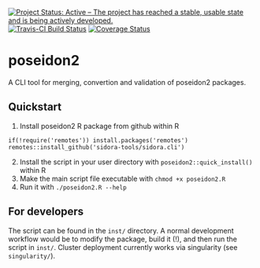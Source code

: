 [![Project Status: Active – The project has reached a stable, usable state and is being actively developed.](https://www.repostatus.org/badges/latest/active.svg)](https://www.repostatus.org/#active)
[![Travis-CI Build Status](https://travis-ci.com/poseidon-framework/poseidon2.svg?branch=master)](https://travis-ci.com/poseidon-framework/poseidon2)
[![Coverage Status](https://img.shields.io/codecov/c/github/poseidon-framework/poseidon2/master.svg)](https://codecov.io/github/poseidon-framework/poseidon2?branch=master)

# poseidon2

A CLI tool for merging, convertion and validation of poseidon2 packages.

## Quickstart

1. Install poseidon2 R package from github within R 

```
if(!require('remotes')) install.packages('remotes')
remotes::install_github('sidora-tools/sidora.cli')
```

2. Install the script in your user directory with `poseidon2::quick_install()` within R
3. Make the main script file executable with `chmod +x poseidon2.R`
4. Run it with `./poseidon2.R --help`

## For developers

The script can be found in the `inst/` directory. A normal development workflow would be to modify the package, build it (!), and then run the script in `inst/`. Cluster deployment currently works via singularity (see `singularity/`).
